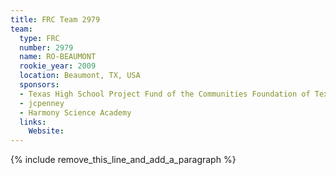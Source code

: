 ```yaml
---
title: FRC Team 2979
team:
  type: FRC
  number: 2979
  name: RO-BEAUMONT
  rookie_year: 2009
  location: Beaumont, TX, USA
  sponsors:
  - Texas High School Project Fund of the Communities Foundation of Texas
  - jcpenney
  - Harmony Science Academy
  links:
    Website:
---
```


{% include remove_this_line_and_add_a_paragraph %}